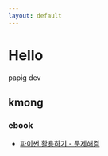 ```yaml
---
layout: default
---
```


# Hello

papig dev 

## kmong

### ebook

- [파이썬 활용하기 - 문제해결](https://kmong.com/self-marketing/456995/Mysktg0hpV)

